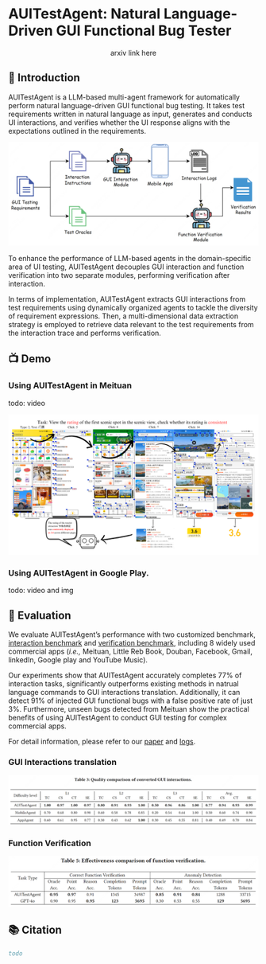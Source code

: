 # AUITestAgent: Natural Language-Driven GUI Functional Bug Tester

<!-- <div style="display: flex;">
    <img src="assets/fudan.png" style="margin-left: 50px;" style="max-width:1%; height:auto;">
    <img src="assets/meituan.png" style="margin-left: 50px;>
</div> -->

<div align="center">
<a>arxiv link here</a>
</div>

## 🌟 Introduction

AUITestAgent is a LLM-based multi-agent framework for automatically perform natural language-driven GUI functional bug testing. It takes test requirements written in natural language as input, generates and conducts UI interactions, and verifies whether the UI response aligns with the expectations outlined in the requirements.

![overview](assets/overview.png)

To enhance the performance of LLM-based agents in the domain-specific area of UI testing, AUITestAgent decouples GUI interaction and function verification into two separate modules, performing verification after interaction.

 In terms of implementation, AUITestAgent extracts GUI interactions from test requirements using dynamically organized agents to tackle the diversity of requirement expressions. Then, a multi-dimensional data extraction strategy is employed to retrieve data relevant to the test requirements from the interaction trace and performs verification.

## 📺 Demo

### Using AUITestAgent in Meituan 

todo: video

![demo1](assets/demo1.png)


### Using AUITestAgent in Google Play.

todo: video and img


## 📝 Evaluation

We evaluate AUITestAgent’s performance with two customized benchmark, [interaction benchmark](interaction.md) and [verification benchmark](verification.md), including 8 widely used commercial apps (*i.e.,* Meituan, Little Reb Book, Douban, Facebook, Gmail, linkedIn, Google play and YouTube Music). 

Our experiments show that AUITestAgent accurately completes 77% of interaction tasks,  significantly outperforms existing methods in natrual language commands to GUI interactions translation. Additionally, it can detect 91% of injected GUI functional bugs with a false positive rate of just 3%.
Furthermore, unseen bugs detected from Meituan show the practical benefits of using AUITestAgent to conduct GUI testing for complex commercial apps.

For detail information, please refer to our [paper]() and [logs](logs).

### GUI Interactions translation

![interaction result](assets/interaction.png)


### Function Verification

![verification result](assets/verification.png)

## 📚 Citation
```bib
todo
```